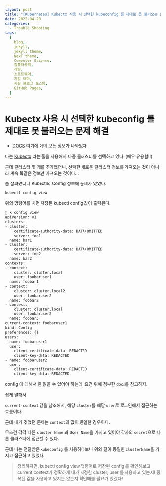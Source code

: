 ```yaml
---
layout: post
title: "[Kubernetes] Kubectx 사용 시 선택한 kubeconfig 를 제대로 못 불러오는 문제 해결"
date: 2022-04-20
categories:
  - Trouble Shooting
tags:
  [
    blog,
    jekyll,
    jekyll theme,
    NexT theme,
    Computer Science,
    컴퓨터공학,
    개발,
    소프트웨어,
    지킬 테마,
    지킬 블로그 포스팅,
    GitHub Pages,
  ]
---
```


# Kubectx 사용 시 선택한 kubeconfig 를 제대로 못 불러오는 문제 해결

- [DOCS](https://kubernetes.io/ko/docs/tasks/access-application-cluster/configure-access-multiple-clusters/) 여기에 거의 모든 정보가 나와있다.

나는 [Kubectx](https://github.com/ahmetb/kubectx) 라는 툴을 사용해서 다중 클러스터를 선택하고 있다. (매우 유용함!!)

근데 클러스터 몇 개를 추가했더니, 선택한 새로운 클러스터 정보를 가져오는 것이 아니라 계속 똑같은 정보만 가져오는 것이다...

좀 살펴봤더니 Kubectl의 Config 정보에 문제가 있었다.

```bash
kubectl config view
```

위의 명령어를 치면 저장된 kubectl config 값이 출력된다.

```bash
 k config view
apiVersion: v1
clusters:
- cluster:
    certificate-authority-data: DATA+OMITTED
    server: foo1
  name: bar1
- cluster:
    certificate-authority-data: DATA+OMITTED
    server: foo2
  name: bar2
contexts:
- context:
    cluster: cluster.local
    user: foobaruser1
  name: foobar1
- context:
    cluster: cluster.local2
    user: foobaruser2
  name: foobar2
- context:
    cluster: cluster.local
    user: foobaruser2
  name: foobar3
current-context: foobaruser1
kind: Config
preferences: {}
users:
- name: foobaruser1
  user:
    client-certificate-data: REDACTED
    client-key-data: REDACTED
- name: foobaruser2
  user:
    client-certificate-data: REDACTED
    client-key-data: REDACTED
```

config 에 대해서 좀 읽을 수 있어야 하는데, 요건 위에 첨부한 `docs`를 참고하자.

쉽게 말해서

`current-context` 값을 참조해서, 해당 `cluster`를 해당 `user`로 로그인해서 접근하는 흐름이다.

근데 내가 겪었던 문제는 `context`의 값이 동일한 경우이다.

무조건 각각 다른 `cluster Name` 과 `User Name`을 가지고 있어야 각자의 `secret`으로 다른 클러스터에 접근할 수 있다.

근데 나는 전달받은 `kubeconfig` 를 사용하다보니 위와 같이 동일한 `clusterName`을 가지고 접근하고 있었다.

> 정리하자면, kubectl config view 명령어로 저장된 config 를 확인해보고 current context가 정확하게 내가 지정한 cluster, user 를 사용하고 있는지! 중복된 값을 사용하고 있지는 않는지 확인해볼 필요가 있겠다!
